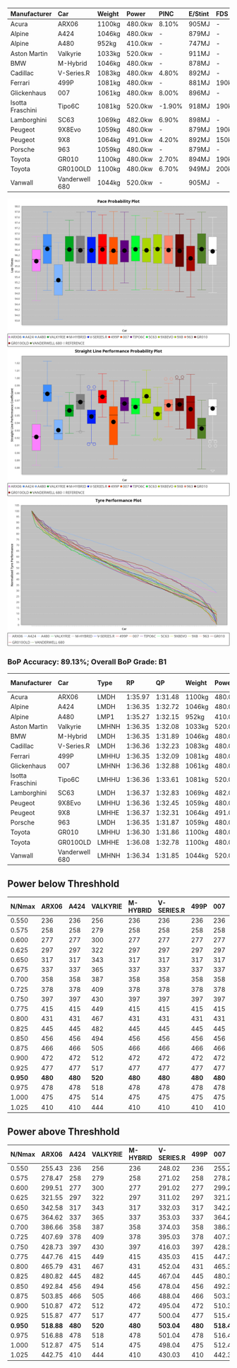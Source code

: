 | Manufacturer     | Car            | Weight | Power   | PINC    | E/Stint | FDS     |
|:-|:-|:-|:-|:-|:-|:-|
| Acura            | ARX06          | 1100kg | 480.0kw | 8.10%   | 905MJ   |    -    |
| Alpine           | A424           | 1046kg | 480.0kw |    -    | 879MJ   |    -    |
| Alpine           | A480           | 952kg  | 410.0kw |    -    | 747MJ   |    -    |
| Aston Martin     | Valkyrie       | 1033kg | 520.0kw |    -    | 911MJ   |    -    |
| BMW              | M-Hybrid       | 1046kg | 480.0kw |    -    | 878MJ   |    -    |
| Cadillac         | V-Series.R     | 1083kg | 480.0kw | 4.80%   | 892MJ   |    -    |
| Ferrari          | 499P           | 1081kg | 480.0kw |    -    | 881MJ   | 190kph  |
| Glickenhaus      | 007            | 1061kg | 480.0kw | 8.00%   | 896MJ   |    -    |
| Isotta Fraschini | Tipo6C         | 1081kg | 520.0kw | -1.90%  | 918MJ   | 190kph  |
| Lamborghini      | SC63           | 1069kg | 482.0kw | 6.90%   | 898MJ   |    -    |
| Peugeot          | 9X8Evo         | 1059kg | 480.0kw |    -    | 879MJ   | 190kph  |
| Peugeot          | 9X8            | 1064kg | 491.0kw | 4.20%   | 892MJ   | 150kph  |
| Porsche          | 963            | 1059kg | 480.0kw |    -    | 879MJ   |    -    |
| Toyota           | GR010          | 1100kg | 480.0kw | 2.70%   | 894MJ   | 190kph  |
| Toyota           | GR010OLD       | 1100kg | 480.0kw | 6.70%   | 949MJ   | 200kph  |
| Vanwall          | Vanderwell 680 | 1044kg | 520.0kw |    -    | 905MJ   |    -    |

![PACECHART](./IMG/AUTO.png)
![STRAIGHTLINEPERFORMANCECHART](./IMG/AUTO_sp.png)
![TYREPERFORMANCECHART](./IMG/AUTO_tw.png)

### BoP Accuracy: 89.13%; Overall BoP Grade: B1
| Manufacturer     | Car            | Type  | RP      | QP      | Weight | Power¹  | Threshhold | PINC    | Power²   | E/Stint | AVG Vmax  | FDS     | RDLC | L/Stint | BOP-Grade | Model Accuracy | Model Points | Match%  | SimDiff |
|:-|:-|:-|:-|:-|:-|:-|:-|:-|:-|:-|:-|:-|:-|:-|:-|:-|:-|:-|:-|
| Acura            | ARX06          | LMDH  | 1:35.97 | 1:31.48 | 1100kg | 480.0kw | 250.0kph   | 8.10%   | 518.90kw |  905MJ  | 296.65kph |    -    | 0.98 | 37      | -C2       | 100.00%        | 996          | 73.01%  | #       |
| Alpine           | A424           | LMDH  | 1:36.35 | 1:32.72 | 1046kg | 480.0kw | 250.0kph   |    -    | 480.00kw |  879MJ  | 306.51kph |    -    | 1.01 | 37      | ~A1       | 99.49%         | 1360         | 97.03%  | #       |
| Alpine           | A480           | LMP1  | 1:35.27 | 1:32.15 |  952kg | 410.0kw | 250.0kph   |    -    | 410.00kw |  747MJ  | 295.56kph |    -    | 0.97 | 34      | -Ω1       | 97.75%         | 1567         | 48.02%  | #       |
| Aston Martin     | Valkyrie       | LMHNH | 1:36.35 | 1:32.08 | 1033kg | 520.0kw | 0.0kph     |    -    | 520.00kw |  911MJ  | 306.80kph |    -    | 1.03 | 37      | ~A1       | 100.00%        | 312          | 100.00% | #       |
| BMW              | M-Hybrid       | LMDH  | 1:36.35 | 1:31.89 | 1046kg | 480.0kw | 250.0kph   |    -    | 480.00kw |  878MJ  | 305.23kph |    -    | 1.01 | 37      | ~A1       | 98.62%         | 2363         | 100.00% | #       |
| Cadillac         | V-Series.R     | LMDH  | 1:36.36 | 1:32.23 | 1083kg | 480.0kw | 250.0kph   | 4.80%   | 503.00kw |  892MJ  | 300.81kph |    -    | 0.98 | 37      | +B1       | 98.50%         | 4201         | 88.26%  | #       |
| Ferrari          | 499P           | LMHHU | 1:36.35 | 1:32.09 | 1081kg | 480.0kw | 250.0kph   |    -    | 480.00kw |  881MJ  | 303.62kph | 190kph  | 1.01 | 37      | ~A1       | 100.00%        | 4441         | 99.90%  | #       |
| Glickenhaus      | 007            | LMHNH | 1:36.36 | 1:32.88 | 1061kg | 480.0kw | 250.0kph   | 8.00%   | 518.40kw |  896MJ  | 301.79kph |    -    | 0.94 | 37      | +B1       | 94.07%         | 2174         | 89.16%  | #       |
| Isotta Fraschini | Tipo6C         | LMHHU | 1:36.36 | 1:33.61 | 1081kg | 520.0kw | 250.0kph   | -1.90%  | 510.10kw |  918MJ  | 305.02kph | 190kph  | 1.02 | 37      | +C2       | 98.48%         | 130          | 72.78%  | +0.35   |
| Lamborghini      | SC63           | LMDH  | 1:36.37 | 1:32.83 | 1069kg | 482.0kw | 250.0kph   | 6.90%   | 515.30kw |  898MJ  | 304.33kph |    -    | 1.02 | 37      | ~A1       | 100.00%        | 784          | 96.43%  | -0.03   |
| Peugeot          | 9X8Evo         | LMHHU | 1:36.36 | 1:32.45 | 1059kg | 480.0kw | 250.0kph   |    -    | 480.00kw |  879MJ  | 305.54kph | 190kph  | 1.00 | 37      | +B2       | 100.00%        | 808          | 82.45%  | +0.13   |
| Peugeot          | 9X8            | LMHHE | 1:36.37 | 1:32.31 | 1064kg | 491.0kw | 250.0kph   | 4.20%   | 511.60kw |  892MJ  | 302.12kph | 150kph  | 1.01 | 37      | +A2       | 98.79%         | 5064         | 94.19%  | #       |
| Porsche          | 963            | LMDH  | 1:36.35 | 1:31.87 | 1059kg | 480.0kw | 250.0kph   |    -    | 480.00kw |  879MJ  | 302.77kph |    -    | 1.00 | 37      | ~A1       | 99.87%         | 12613        | 100.00% | #       |
| Toyota           | GR010          | LMHHU | 1:36.30 | 1:31.86 | 1100kg | 480.0kw | 250.0kph   | 2.70%   | 493.00kw |  894MJ  | 301.46kph | 190kph  | 0.99 | 37      | +A2       | 99.73%         | 2956         | 94.56%  | #       |
| Toyota           | GR010OLD       | LMHHE | 1:36.08 | 1:32.78 | 1100kg | 480.0kw | 250.0kph   | 6.70%   | 512.20kw |  949MJ  | 302.02kph | 200kph  | 1.00 | 37      | +A2       | 94.62%         | 880          | 90.22%  | #       |
| Vanwall          | Vanderwell 680 | LMHNH | 1:36.34 | 1:31.85 | 1044kg | 520.0kw | 0.0kph     |    -    | 520.00kw |  905MJ  | 302.30kph |    -    | 1.00 | 37      | ~A1       | 99.09%         | 544          | 100.00% | #       |

## Power below Threshhold
| N/Nmax    | ARX06   | A424    | VALKYRIE | M-HYBRID | V-SERIES.R | 499P    | 007     | TIPO6C  | SC63    | 9X8EVO  | 9X8     | 963     | GR010   | GR010OLD | VANDERWELL 680 | ​     | RPM      | A480    |
|:-|:-|:-|:-|:-|:-|:-|:-|:-|:-|:-|:-|:-|:-|:-|:-|:-|:-|:-|
|  0.550    |  236    |  236    |  256     |  236     |  236       |  236    |  236    |  256    |  237    |  236    |  242    |  236    |  236    |  236     |  256           |  ​    |   --     |   -     |
|  0.575    |  258    |  258    |  279     |  258     |  258       |  258    |  258    |  279    |  259    |  258    |  264    |  258    |  258    |  258     |  279           |  ​    |   --     |   -     |
|  0.600    |  277    |  277    |  300     |  277     |  277       |  277    |  277    |  300    |  278    |  277    |  284    |  277    |  277    |  277     |  300           |  ​    |   --     |   -     |
|  0.625    |  297    |  297    |  322     |  297     |  297       |  297    |  297    |  322    |  298    |  297    |  304    |  297    |  297    |  297     |  322           |  ​    |   --     |   -     |
|  0.650    |  317    |  317    |  343     |  317     |  317       |  317    |  317    |  343    |  318    |  317    |  324    |  317    |  317    |  317     |  343           |  ​    |   --     |   -     |
|  0.675    |  337    |  337    |  365     |  337     |  337       |  337    |  337    |  365    |  338    |  337    |  345    |  337    |  337    |  337     |  365           |  ​    |   --     |   -     |
|  0.700    |  358    |  358    |  387     |  358     |  358       |  358    |  358    |  387    |  359    |  358    |  366    |  358    |  358    |  358     |  387           |  ​    |   --     |   -     |
|  0.725    |  378    |  378    |  409     |  378     |  378       |  378    |  378    |  409    |  380    |  378    |  386    |  378    |  378    |  378     |  409           |  ​    |   --     |   -     |
|  0.750    |  397    |  397    |  430     |  397     |  397       |  397    |  397    |  430    |  399    |  397    |  406    |  397    |  397    |  397     |  430           |  ​    |   --     |   -     |
|  0.775    |  415    |  415    |  449     |  415     |  415       |  415    |  415    |  449    |  417    |  415    |  424    |  415    |  415    |  415     |  449           |  ​    |  5000    |  241    |
|  0.800    |  431    |  431    |  467     |  431     |  431       |  431    |  431    |  467    |  433    |  431    |  441    |  431    |  431    |  431     |  467           |  ​    |  5500    |  284    |
|  0.825    |  445    |  445    |  482     |  445     |  445       |  445    |  445    |  482    |  447    |  445    |  455    |  445    |  445    |  445     |  482           |  ​    |  6000    |  318    |
|  0.850    |  456    |  456    |  494     |  456     |  456       |  456    |  456    |  494    |  458    |  456    |  466    |  456    |  456    |  456     |  494           |  ​    |  6500    |  359    |
|  0.875    |  466    |  466    |  505     |  466     |  466       |  466    |  466    |  505    |  468    |  466    |  476    |  466    |  466    |  466     |  505           |  ​    |  7000    |  401    |
|  0.900    |  472    |  472    |  512     |  472     |  472       |  472    |  472    |  512    |  474    |  472    |  483    |  472    |  472    |  472     |  512           |  ​    |  7500    |  411    |
|  0.925    |  477    |  477    |  517     |  477     |  477       |  477    |  477    |  517    |  479    |  477    |  488    |  477    |  477    |  477     |  517           |  ​    |  8000    |  407    |
| **0.950** | **480** | **480** | **520**  | **480**  | **480**    | **480** | **480** | **520** | **482** | **480** | **491** | **480** | **480** | **480**  | **520**        | **​** | **8500** | **410** |
|  0.975    |  478    |  478    |  518     |  478     |  478       |  478    |  478    |  518    |  480    |  478    |  489    |  478    |  478    |  478     |  518           |  ​    |  9000    |  205    |
|  1.000    |  475    |  475    |  514     |  475     |  475       |  475    |  475    |  514    |  477    |  475    |  486    |  475    |  475    |  475     |  514           |  ​    |   --     |   -     |
|  1.025    |  410    |  410    |  444     |  410     |  410       |  410    |  410    |  444    |  412    |  410    |  419    |  410    |  410    |  410     |  444           |  ​    |   --     |   -     |

## Power above Threshhold
| N/Nmax    | ARX06      | A424    | VALKYRIE | M-HYBRID | V-SERIES.R | 499P    | 007        | TIPO6C     | SC63       | 9X8EVO  | 9X8        | 963     | GR010      | GR010OLD   | VANDERWELL 680 | ​     | RPM      | A480    |
|:-|:-|:-|:-|:-|:-|:-|:-|:-|:-|:-|:-|:-|:-|:-|:-|:-|:-|:-|
|  0.550    |  255.43    |  236    |  256     |  236     |  248.02    |  236    |  255.20    |  251.06    |  254.13    |  236    |  252.31    |  236    |  242.47    |  252.08    |  256           |  ​    |   --     |   -     |
|  0.575    |  278.47    |  258    |  279     |  258     |  271.02    |  258    |  278.21    |  274.06    |  277.14    |  258    |  275.33    |  258    |  265.52    |  275.09    |  279           |  ​    |   --     |   -     |
|  0.600    |  299.51    |  277    |  300     |  277     |  291.02    |  277    |  299.23    |  295.07    |  297.15    |  277    |  295.36    |  277    |  284.55    |  296.09    |  300           |  ​    |   --     |   -     |
|  0.625    |  321.55    |  297    |  322     |  297     |  311.02    |  297    |  321.25    |  316.07    |  319.16    |  297    |  316.38    |  297    |  304.59    |  317.10    |  322           |  ​    |   --     |   -     |
|  0.650    |  342.58    |  317    |  343     |  317     |  332.03    |  317    |  342.26    |  337.08    |  340.17    |  317    |  337.41    |  317    |  325.63    |  338.11    |  343           |  ​    |   --     |   -     |
|  0.675    |  364.62    |  337    |  365     |  337     |  353.03    |  337    |  364.28    |  358.08    |  362.18    |  337    |  359.44    |  337    |  345.67    |  359.11    |  365           |  ​    |   --     |   -     |
|  0.700    |  386.66    |  358    |  387     |  358     |  374.03    |  358    |  386.30    |  380.09    |  383.19    |  358    |  380.46    |  358    |  366.71    |  381.12    |  387           |  ​    |   --     |   -     |
|  0.725    |  407.69    |  378    |  409     |  378     |  395.03    |  378    |  407.31    |  401.09    |  405.20    |  378    |  402.49    |  378    |  387.76    |  403.13    |  409           |  ​    |   --     |   -     |
|  0.750    |  428.73    |  397    |  430     |  397     |  416.03    |  397    |  428.33    |  422.10    |  426.21    |  397    |  422.51    |  397    |  407.79    |  423.13    |  430           |  ​    |   --     |   -     |
|  0.775    |  447.76    |  415    |  449     |  415     |  435.03    |  415    |  447.35    |  441.10    |  445.22    |  415    |  441.54    |  415    |  425.83    |  442.14    |  449           |  ​    |  5000    |  241    |
|  0.800    |  465.79    |  431    |  467     |  431     |  452.04    |  431    |  465.36    |  458.11    |  463.23    |  431    |  459.56    |  431    |  442.86    |  460.14    |  467           |  ​    |  5500    |  284    |
|  0.825    |  480.82    |  445    |  482     |  445     |  467.04    |  445    |  480.37    |  473.11    |  478.24    |  445    |  474.58    |  445    |  456.89    |  475.15    |  482           |  ​    |  6000    |  318    |
|  0.850    |  492.84    |  456    |  494     |  456     |  478.04    |  456    |  492.38    |  485.11    |  489.24    |  456    |  485.59    |  456    |  467.91    |  486.15    |  494           |  ​    |  6500    |  359    |
|  0.875    |  503.85    |  466    |  505     |  466     |  488.04    |  466    |  503.39    |  495.12    |  500.25    |  466    |  496.60    |  466    |  477.93    |  497.16    |  505           |  ​    |  7000    |  401    |
|  0.900    |  510.87    |  472    |  512     |  472     |  495.04    |  472    |  510.39    |  502.12    |  507.25    |  472    |  503.61    |  472    |  484.94    |  504.16    |  512           |  ​    |  7500    |  411    |
|  0.925    |  515.87    |  477    |  517     |  477     |  500.04    |  477    |  515.40    |  507.12    |  512.26    |  477    |  508.62    |  477    |  489.95    |  509.16    |  517           |  ​    |  8000    |  407    |
| **0.950** | **518.88** | **480** | **520**  | **480**  | **503.04** | **480** | **518.40** | **510.12** | **515.26** | **480** | **511.62** | **480** | **492.96** | **512.16** | **520**        | **​** | **8500** | **410** |
|  0.975    |  516.88    |  478    |  518     |  478     |  501.04    |  478    |  516.40    |  508.12    |  513.26    |  478    |  509.62    |  478    |  490.96    |  510.16    |  518           |  ​    |  9000    |  205    |
|  1.000    |  512.87    |  475    |  514     |  475     |  498.04    |  475    |  512.40    |  505.12    |  509.25    |  475    |  505.61    |  475    |  487.95    |  506.16    |  514           |  ​    |   --     |   -     |
|  1.025    |  442.75    |  410    |  444     |  410     |  430.03    |  410    |  442.34    |  436.10    |  440.22    |  410    |  436.53    |  410    |  420.82    |  437.14    |  444           |  ​    |   --     |   -     |
